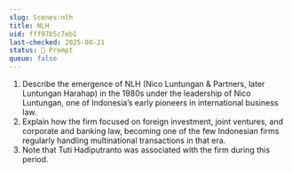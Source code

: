 ```yaml
---
slug: Scenes:nlh
title: NLH
uid: fff97b5c7eb1
last-checked: 2025-08-21
status: 💬 Prompt
queue: false
---
```

1. Describe the emergence of NLH (Nico Luntungan & Partners, later Luntungan Harahap) in the 1980s under the leadership of Nico Luntungan, one of Indonesia’s early pioneers in international business law.
2. Explain how the firm focused on foreign investment, joint ventures, and corporate and banking law, becoming one of the few Indonesian firms regularly handling multinational transactions in that era.
3. Note that Tuti Hadiputranto was associated with the firm during this period.

